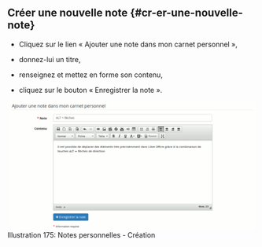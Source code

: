 ## Créer une nouvelle note {#cr-er-une-nouvelle-note}

*   Cliquez sur le lien « Ajouter une note dans mon carnet personnel »,

*   donnez-lui un titre,

*   renseignez et mettez en forme son contenu,

*   cliquez sur le bouton « Enregistrer la note ».

![](../assets/image253.png)Illustration 175: Notes personnelles - Création